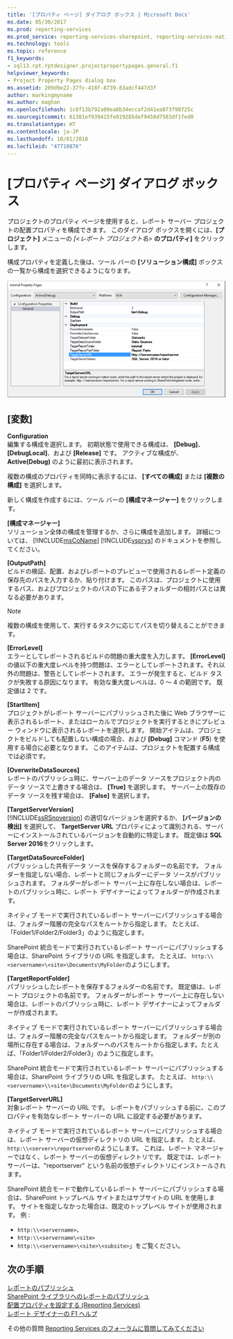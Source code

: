 ```yaml
---
title: '[プロパティ ページ] ダイアログ ボックス | Microsoft Docs'
ms.date: 05/30/2017
ms.prod: reporting-services
ms.prod_service: reporting-services-sharepoint, reporting-services-native
ms.technology: tools
ms.topic: reference
f1_keywords:
- sql13.rpt.rptdesigner.projectpropertypages.general.f1
helpviewer_keywords:
- Project Property Pages dialog box
ms.assetid: 209d9e22-37fc-418f-8739-83adcf447d3f
author: markingmyname
ms.author: maghan
ms.openlocfilehash: 1c8f13b792a09ea8b34eccaf2d41ea073f98f25c
ms.sourcegitcommit: 61381ef939415fe019285def9450d7583df1fed0
ms.translationtype: HT
ms.contentlocale: ja-JP
ms.lasthandoff: 10/01/2018
ms.locfileid: "47710876"
---
```

# <a name="project-property-pages-dialog-box"></a>[プロパティ ページ] ダイアログ ボックス

  プロジェクトのプロパティ ページを使用すると、レポート サーバー プロジェクトの配置プロパティを構成できます。 このダイアログ ボックスを開くには、**[プロジェクト]** メニューの *[\<レポート プロジェクト名>* **のプロパティ]** をクリックします。  
  
 構成プロパティを定義した後は、ツール バーの **[ソリューション構成]** ボックスの一覧から構成を選択できるようになります。  

![ssrs_project_properties](../../reporting-services/reports/media/ssrs-project-properties.png)
  
## <a name="options"></a>[変数]  
 **Configuration**  
 編集する構成を選択します。 初期状態で使用できる構成は、 **[Debug]**、 **[DebugLocal]**、および **[Release]** です。 アクティブな構成が、 **Active(Debug)** のように最初に表示されます。  
  
 複数の構成のプロパティを同時に表示するには、 **[すべての構成]** または **[複数の構成]** を選択します。  
  
 新しく構成を作成するには、ツール バーの **[構成マネージャー]** をクリックします。  
  
 **[構成マネージャー]**  
 ソリューション全体の構成を管理するか、さらに構成を追加します。 詳細については、 [!INCLUDE[msCoName](../../includes/msconame-md.md)] [!INCLUDE[vsprvs](../../includes/vsprvs-md.md)] のドキュメントを参照してください。  
  
 **[OutputPath]**  
 ビルドの検証、配置、およびレポートのプレビューで使用されるレポート定義の保存先のパスを入力するか、貼り付けます。 このパスは、プロジェクトに使用するパス、およびプロジェクトのパスの下にある子フォルダーの相対パスとは異なる必要があります。  
  
> [!NOTE]  
>  複数の構成を使用して、実行するタスクに応じてパスを切り替えることができます。  
  
 **[ErrorLevel]**  
 エラーとしてレポートされるビルドの問題の重大度を入力します。 **[ErrorLevel]** の値以下の重大度レベルを持つ問題は、エラーとしてレポートされます。それ以外の問題は、警告としてレポートされます。 エラーが発生すると、ビルド タスクが失敗する原因になります。 有効な重大度レベルは、0 ～ 4 の範囲です。 既定値は 2 です。  
  
 **[StartItem]**  
 プロジェクトがレポート サーバーにパブリッシュされた後に Web ブラウザーに表示されるレポート、またはローカルでプロジェクトを実行するときにプレビュー ウィンドウに表示されるレポートを選択します。 開始アイテムは、プロジェクトをビルドしても配置しない構成の場合、および **[Debug]** コマンド (**F5**) を使用する場合に必要となります。 このアイテムは、プロジェクトを配置する構成では必須です。  
  
 **[OverwriteDataSources]**  
 レポートのパブリッシュ時に、サーバー上のデータ ソースをプロジェクト内のデータ ソースで上書きする場合は、 **[True]** を選択します。 サーバー上の既存のデータ ソースを残す場合は、 **[False]** を選択します。  
  
 **[TargetServerVersion]**  
 [!INCLUDE[ssRSnoversion](../../includes/ssrsnoversion-md.md)] の適切なバージョンを選択するか、 **[バージョンの検出]** を選択して、 **TargetServer URL** プロパティによって識別される、サーバーにインストールされているバージョンを自動的に特定します。 既定値は **SQL Server 2016**をクリックします。  
  
 **[TargetDataSourceFolder]**  
 パブリッシュした共有データ ソースを保存するフォルダーの名前です。 フォルダーを指定しない場合、レポートと同じフォルダーにデータ ソースがパブリッシュされます。 フォルダーがレポート サーバー上に存在しない場合は、レポートのパブリッシュ時に、レポート デザイナーによってフォルダーが作成されます。  
  
 ネイティブ モードで実行されているレポート サーバーにパブリッシュする場合は、フォルダー階層の完全なパスをルートから指定します。 たとえば、「Folder1/Folder2/Folder3」のように指定します。  
  
 SharePoint 統合モードで実行されているレポート サーバーにパブリッシュする場合は、SharePoint ライブラリの URL を指定します。 たとえば、 `http:\\<servername>\<site>\Documents\MyFolder`のようにします。  
  
 **[TargetReportFolder]**  
 パブリッシュしたレポートを保存するフォルダーの名前です。 既定値は、レポート プロジェクトの名前です。 フォルダーがレポート サーバー上に存在しない場合は、レポートのパブリッシュ時に、レポート デザイナーによってフォルダーが作成されます。  
  
 ネイティブ モードで実行されているレポート サーバーにパブリッシュする場合は、フォルダー階層の完全なパスをルートから指定します。 フォルダーが別の場所に存在する場合は、フォルダーへのパスをルートから指定します。たとえば、「Folder1/Folder2/Folder3」のように指定します。  
  
 SharePoint 統合モードで実行されているレポート サーバーにパブリッシュする場合は、SharePoint ライブラリの URL を指定します。 たとえば、 `http:\\<servername>\\<site>\Documents\MyFolder`のようにします。  
  
 **[TargetServerURL]**  
 対象レポート サーバーの URL です。 レポートをパブリッシュする前に、このプロパティを有効なレポート サーバーの URL に設定する必要があります。  
  
 ネイティブ モードで実行されているレポート サーバーにパブリッシュする場合は、レポート サーバーの仮想ディレクトリの URL を指定します。 たとえば、 `http:\\<server>\reportserver`のようにします。 これは、レポート マネージャーではなく、レポート サーバーの仮想ディレクトリです。 既定では、レポート サーバーは、"reportserver" という名前の仮想ディレクトリにインストールされます。  
  
 SharePoint 統合モードで動作しているレポート サーバーにパブリッシュする場合は、SharePoint トップレベル サイトまたはサブサイトの URL を使用します。 サイトを指定しなかった場合は、既定のトップレベル サイトが使用されます。 例 : 
+ `http:\\<servername>`、 
+ `http:\\<servername\<site>` 
+ `http:\\<servername>\<site>\<subsite>`」をご覧ください。  

## <a name="next-steps"></a>次の手順

[レポートのパブリッシュ](http://msdn.microsoft.com/library/ef5a514e-e818-4041-a8b0-15835f9a046b)   
[SharePoint ライブラリへのレポートのパブリッシュ](../../reporting-services/reports/publish-a-report-to-a-sharepoint-library.md)   
[配置プロパティを設定する (Reporting Services)](../../reporting-services/tools/set-deployment-properties-reporting-services.md)   
[レポート デザイナーの F1 ヘルプ](../../reporting-services/tools/report-designer-f1-help.md)  

その他の質問 [Reporting Services のフォーラムに質問してみてください](http://go.microsoft.com/fwlink/?LinkId=620231)
